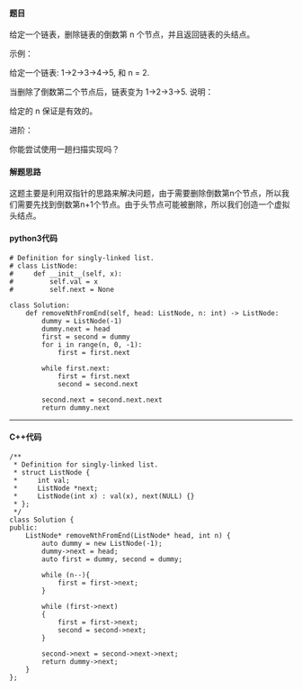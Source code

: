 #### 题目

给定一个链表，删除链表的倒数第 n 个节点，并且返回链表的头结点。

示例：

给定一个链表: 1->2->3->4->5, 和 n = 2.

当删除了倒数第二个节点后，链表变为 1->2->3->5.
说明：

给定的 n 保证是有效的。

进阶：

你能尝试使用一趟扫描实现吗？



#### 解题思路

这题主要是利用双指针的思路来解决问题，由于需要删除倒数第n个节点，所以我们需要先找到倒数第n+1个节点。由于头节点可能被删除，所以我们创造一个虚拟头结点。



#### python3代码

```
# Definition for singly-linked list.
# class ListNode:
#     def __init__(self, x):
#         self.val = x
#         self.next = None

class Solution:
    def removeNthFromEnd(self, head: ListNode, n: int) -> ListNode:
        dummy = ListNode(-1)
        dummy.next = head
        first = second = dummy
        for i in range(n, 0, -1):
            first = first.next
        
        while first.next:
            first = first.next
            second = second.next
        
        second.next = second.next.next
        return dummy.next
```



****

#### C++代码

```
/**
 * Definition for singly-linked list.
 * struct ListNode {
 *     int val;
 *     ListNode *next;
 *     ListNode(int x) : val(x), next(NULL) {}
 * };
 */
class Solution {
public:
    ListNode* removeNthFromEnd(ListNode* head, int n) {
        auto dummy = new ListNode(-1);
        dummy->next = head;
        auto first = dummy, second = dummy;

        while (n--){
            first = first->next;
        }

        while (first->next)
        {
            first = first->next;
            second = second->next;
        }

        second->next = second->next->next;
        return dummy->next;
    }
};
```

